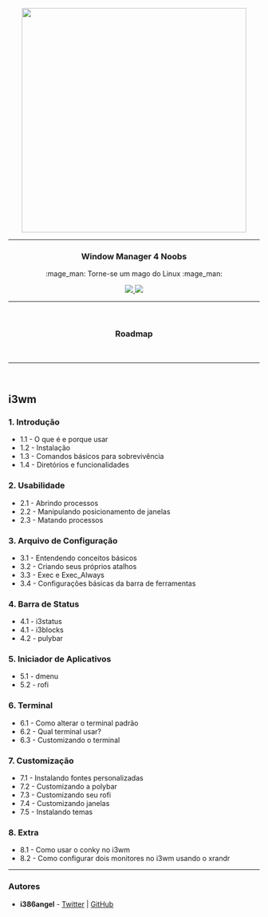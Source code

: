 <p align="center">
	<img src="https://user-images.githubusercontent.com/41551840/81976939-a5dacb00-95ff-11ea-814f-e47156215a93.png" height="450">
</p>


___

<p align="center">
	<h3 align="center">Window Manager 4 Noobs</h3>
	<p align="center">:mage_man: Torne-se um mago do Linux :mage_man:</p>
</p>

<p align="center">
	<a target="__blank" href="#">
	  <img src="https://img.shields.io/badge/status-in progress-red?&style=for-the-badge"/>
	  <img src="https://img.shields.io/badge/license-mit-blue?&style=for-the-badge"/>
	</a>
</p>

___

<br>

<h3 align="center">Roadmap</h3>

<br>

<hr>

<br>

<h2>i3wm</h2>

<h3>1. Introdução</h3>
<ul>
  <li><a>1.1 - O que é e porque usar</a></li>
  <li><a>1.2 - Instalação</a></li>
  <li><a>1.3 - Comandos básicos para sobrevivência</a></li>
  <li><a>1.4 - Diretórios e funcionalidades</a></li>  
</ul>

<h3>2. Usabilidade</h3>
<ul>
  <li><a>2.1 - Abrindo processos</a></li>
  <li><a>2.2 - Manipulando posicionamento de janelas</a></li>
  <li><a>2.3 - Matando processos</a></li>
</ul>

<h3>3. Arquivo de Configuração</h3>
<ul>
  <li><a>3.1 - Entendendo conceitos básicos</a></li>
  <li><a>3.2 - Criando seus próprios atalhos</a></li>
  <li><a>3.3 - Exec e Exec_Always</a></li>
  <li><a>3.4 - Configurações básicas da barra de ferramentas</a></li>
</ul>

<h3>4. Barra de Status</h3>
<ul>
  <li><a>4.1 - i3status</a></li>
  <li><a>4.1 - i3blocks</a></li>
  <li><a>4.2 - pulybar</a></li>
</ul>

<h3>5. Iniciador de Aplicativos</h3>
<ul>
  <li><a>5.1 - dmenu</a></li>
  <li><a>5.2 - rofi</a></li>
</ul>

<h3>6. Terminal</h3>
<ul>
  <li><a>6.1 - Como alterar o terminal padrão</a></li>
  <li><a>6.2 - Qual terminal usar?</a></li>
  <li><a>6.3 - Customizando o terminal</a></li>
</ul>

<h3>7. Customização</h3>
<ul>
  <li><a>7.1 - Instalando fontes personalizadas</a></li>
  <li><a>7.2 - Customizando a polybar</a></li>
  <li><a>7.3 - Customizando seu rofi</a></li>
  <li><a>7.4 - Customizando janelas</a></li>
  <li><a>7.5 - Instalando temas</a></li>
</ul>

<h3>8. Extra</h3>
<ul>
  <li><a>8.1 - Como usar o conky no i3wm</a></li>
  <li><a>8.2 - Como configurar dois monitores no i3wm usando o xrandr</a></li>
</ul>

<hr>

<h3>Autores</h3>

<ul>
<li><b>i386angel</b> - <a href="https://twitter.com/i386angel">Twitter</a> | <a href="https://github.com/i386angel">GitHub</a></li>
</ul>